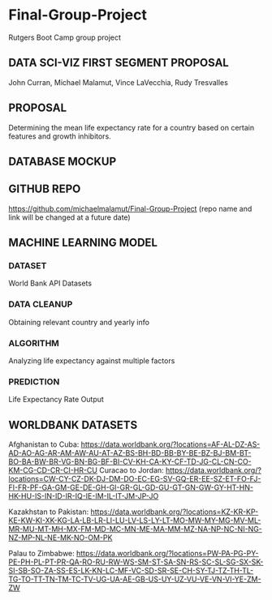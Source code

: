 # Final-Group-Project
Rutgers Boot Camp group project

## DATA SCI-VIZ FIRST SEGMENT PROPOSAL
John Curran, Michael Malamut, Vince LaVecchia, Rudy Tresvalles

## PROPOSAL
Determining the mean life expectancy rate for a country based on certain features and growth inhibitors.

## DATABASE MOCKUP


## GITHUB REPO
https://github.com/michaelmalamut/Final-Group-Project (repo name and link will be changed at a future date)

## MACHINE LEARNING MODEL
### DATASET
World Bank API Datasets

### DATA CLEANUP
Obtaining relevant country and yearly info

### ALGORITHM
Analyzing life expectancy against multiple factors

### PREDICTION
Life Expectancy Rate Output

## WORLDBANK DATASETS
Afghanistan to Cuba: https://data.worldbank.org/?locations=AF-AL-DZ-AS-AD-AO-AG-AR-AM-AW-AU-AT-AZ-BS-BH-BD-BB-BY-BE-BZ-BJ-BM-BT-BO-BA-BW-BR-VG-BN-BG-BF-BI-CV-KH-CA-KY-CF-TD-JG-CL-CN-CO-KM-CG-CD-CR-CI-HR-CU
Curacao to Jordan:
https://data.worldbank.org/?locations=CW-CY-CZ-DK-DJ-DM-DO-EC-EG-SV-GQ-ER-EE-SZ-ET-FO-FJ-FI-FR-PF-GA-GM-GE-DE-GH-GI-GR-GL-GD-GU-GT-GN-GW-GY-HT-HN-HK-HU-IS-IN-ID-IR-IQ-IE-IM-IL-IT-JM-JP-JO

Kazakhstan to Pakistan: https://data.worldbank.org/?locations=KZ-KR-KP-KE-KW-KI-XK-KG-LA-LB-LR-LI-LU-LV-LS-LY-LT-MO-MW-MY-MG-MV-ML-MR-MU-MT-MH-MX-FM-MD-MC-MN-ME-MA-MM-MZ-NA-NP-NC-NI-NG-NZ-MP-NL-NE-MK-NO-OM-PK

Palau to Zimbabwe:
https://data.worldbank.org/?locations=PW-PA-PG-PY-PE-PH-PL-PT-PR-QA-RO-RU-RW-WS-SM-ST-SA-SN-RS-SC-SL-SG-SX-SK-SI-SB-SO-ZA-SS-ES-LK-KN-LC-MF-VC-SD-SR-SE-CH-SY-TJ-TZ-TH-TL-TG-TO-TT-TN-TM-TC-TV-UG-UA-AE-GB-US-UY-UZ-VU-VE-VN-VI-YE-ZM-ZW



